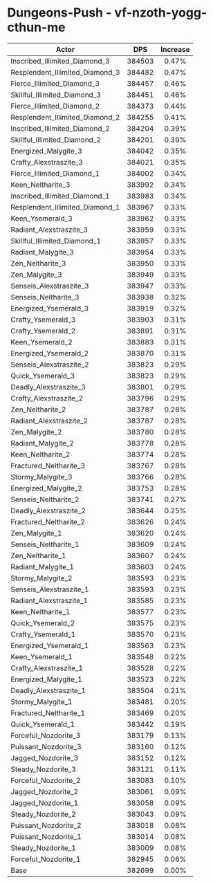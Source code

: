 # Dungeons-Push - vf-nzoth-yogg-cthun-me
| Actor | DPS | Increase |
|---|:---:|:---:|
|Inscribed_Illimited_Diamond_3|384503|0.47%|
|Resplendent_Illimited_Diamond_3|384482|0.47%|
|Fierce_Illimited_Diamond_3|384457|0.46%|
|Skillful_Illimited_Diamond_3|384451|0.46%|
|Fierce_Illimited_Diamond_2|384373|0.44%|
|Resplendent_Illimited_Diamond_2|384255|0.41%|
|Inscribed_Illimited_Diamond_2|384204|0.39%|
|Skillful_Illimited_Diamond_2|384201|0.39%|
|Energized_Malygite_3|384042|0.35%|
|Crafty_Alexstraszite_3|384021|0.35%|
|Fierce_Illimited_Diamond_1|384002|0.34%|
|Keen_Neltharite_3|383992|0.34%|
|Inscribed_Illimited_Diamond_1|383983|0.34%|
|Resplendent_Illimited_Diamond_1|383967|0.33%|
|Keen_Ysemerald_3|383962|0.33%|
|Radiant_Alexstraszite_3|383959|0.33%|
|Skillful_Illimited_Diamond_1|383957|0.33%|
|Radiant_Malygite_3|383954|0.33%|
|Zen_Neltharite_3|383950|0.33%|
|Zen_Malygite_3|383949|0.33%|
|Senseis_Alexstraszite_3|383947|0.33%|
|Senseis_Neltharite_3|383938|0.32%|
|Energized_Ysemerald_3|383919|0.32%|
|Crafty_Ysemerald_3|383903|0.31%|
|Crafty_Ysemerald_2|383891|0.31%|
|Keen_Ysemerald_2|383883|0.31%|
|Energized_Ysemerald_2|383870|0.31%|
|Senseis_Alexstraszite_2|383823|0.29%|
|Quick_Ysemerald_3|383823|0.29%|
|Deadly_Alexstraszite_3|383801|0.29%|
|Crafty_Alexstraszite_2|383796|0.29%|
|Zen_Neltharite_2|383787|0.28%|
|Radiant_Alexstraszite_2|383787|0.28%|
|Zen_Malygite_2|383780|0.28%|
|Radiant_Malygite_2|383778|0.28%|
|Keen_Neltharite_2|383774|0.28%|
|Fractured_Neltharite_3|383767|0.28%|
|Stormy_Malygite_3|383766|0.28%|
|Energized_Malygite_2|383753|0.28%|
|Senseis_Neltharite_2|383741|0.27%|
|Deadly_Alexstraszite_2|383644|0.25%|
|Fractured_Neltharite_2|383626|0.24%|
|Zen_Malygite_1|383620|0.24%|
|Senseis_Neltharite_1|383609|0.24%|
|Zen_Neltharite_1|383607|0.24%|
|Radiant_Malygite_1|383603|0.24%|
|Stormy_Malygite_2|383593|0.23%|
|Senseis_Alexstraszite_1|383593|0.23%|
|Radiant_Alexstraszite_1|383585|0.23%|
|Keen_Neltharite_1|383577|0.23%|
|Quick_Ysemerald_2|383575|0.23%|
|Crafty_Ysemerald_1|383570|0.23%|
|Energized_Ysemerald_1|383563|0.23%|
|Keen_Ysemerald_1|383548|0.22%|
|Crafty_Alexstraszite_1|383528|0.22%|
|Energized_Malygite_1|383523|0.22%|
|Deadly_Alexstraszite_1|383504|0.21%|
|Stormy_Malygite_1|383481|0.20%|
|Fractured_Neltharite_1|383469|0.20%|
|Quick_Ysemerald_1|383442|0.19%|
|Forceful_Nozdorite_3|383179|0.13%|
|Puissant_Nozdorite_3|383160|0.12%|
|Jagged_Nozdorite_3|383152|0.12%|
|Steady_Nozdorite_3|383121|0.11%|
|Forceful_Nozdorite_2|383083|0.10%|
|Jagged_Nozdorite_2|383061|0.09%|
|Jagged_Nozdorite_1|383058|0.09%|
|Steady_Nozdorite_2|383043|0.09%|
|Puissant_Nozdorite_2|383018|0.08%|
|Puissant_Nozdorite_1|383014|0.08%|
|Steady_Nozdorite_1|383009|0.08%|
|Forceful_Nozdorite_1|382945|0.06%|
|Base|382699|0.00%|
